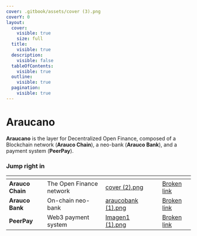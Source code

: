 ```yaml
---
cover: .gitbook/assets/cover (3).png
coverY: 0
layout:
  cover:
    visible: true
    size: full
  title:
    visible: true
  description:
    visible: false
  tableOfContents:
    visible: true
  outline:
    visible: true
  pagination:
    visible: true
---
```


# Araucano

**Araucano** is the layer for Decentralized Open Finance, composed of a Blockchain network (**Arauco Chain**), a neo-bank (**Arauco Bank**), and a payment system (**PeerPay**).

### Jump right in

<table data-view="cards"><thead><tr><th></th><th></th><th data-hidden data-card-cover data-type="files"></th><th data-hidden></th><th data-hidden data-card-target data-type="content-ref"></th></tr></thead><tbody><tr><td><strong>Arauco Chain</strong></td><td>The Open Finance network</td><td><a href=".gitbook/assets/cover (2).png">cover (2).png</a></td><td></td><td><a href="broken-reference">Broken link</a></td></tr><tr><td><strong>Arauco Bank</strong></td><td>On-chain neo-bank</td><td><a href=".gitbook/assets/araucobank (1).png">araucobank (1).png</a></td><td></td><td><a href="broken-reference">Broken link</a></td></tr><tr><td><strong>PeerPay</strong></td><td>Web3 payment system</td><td><a href=".gitbook/assets/Imagen1 (1).png">Imagen1 (1).png</a></td><td></td><td><a href="broken-reference">Broken link</a></td></tr></tbody></table>
